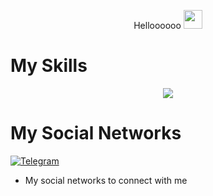 <p align="center">
  Helloooooo
 <img src="https://raw.githubusercontent.com/MartinHeinz/MartinHeinz/master/wave.gif" height="30px" width="30px">
<p align="center">


# My Skills
<p align="center">
  <a href="https://skillicons.dev">
    <img src="https://skillicons.dev/icons?i=python,nodejs,react,html,linux,wordpress,bots,vscode,photoshop,premiere,cs,flutter,firebase,heroku,unreal,workers" />
  </a>
</p>
<p align="center">
  
  
# My Social Networks

[![Telegram][4.2]][4]

[4.2]: https://s4.uupload.ir/files/telegram_q47u.png

[4]: https://telegram.me/ArshaShokri8

* My social networks to connect with me
